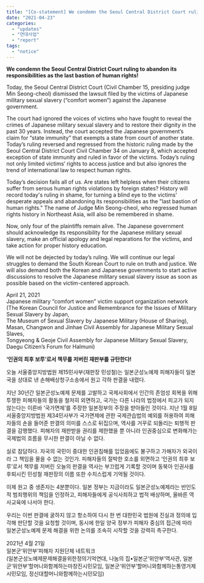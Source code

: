 ```yaml
---
title: "[Co-statement] We condemn the Seoul Central District Court ruling to abandon its responsibilities as the last bastion of human rights!"
date: "2021-04-23"
categories: 
  - "updates"
  - "연대사업"
  - "report"
tags: 
  - "notice"
---
```


**We condemn the Seoul Central District Court ruling to abandon its responsibilities as the last bastion of human rights!**  
  
Today, the Seoul Central District Court (Civil Chamber 15, presiding judge Min Seong-cheol) dismissed the lawsuit filed by the victims of Japanese military sexual slavery (“comfort women”) against the Japanese government.  
  
The court had ignored the voices of victims who have fought to reveal the crimes of Japanese military sexual slavery and to restore their dignity in the past 30 years. Instead, the court accepted the Japanese government’s claim for “state immunity” that exempts a state from court of another state. Today’s ruling reversed and regressed from the historic ruling made by the Seoul Central District Court Civil Chamber 34 on January 8, which accepted exception of state immunity and ruled in favor of the victims. Today’s ruling not only limited victims’ rights to access justice and but also ignores the trend of international law to respect human rights.  
  
Today’s decision fails all of us. Are states left helpless when their citizens suffer from serous human rights violations by foreign states? History will record today's ruling in shame, for turning a blind eye to the victims' desperate appeals and abandoning its responsibilities as the "last bastion of human rights." The name of Judge Min Seong-cheol, who regressed human rights history in Northeast Asia, will also be remembered in shame.  
  
Now, only four of the plaintiffs remain alive. The Japanese government should acknowledge its responsibility for the Japanese military sexual slavery, make an official apology and legal reparations for the victims, and take action for proper history education.  
  
We will not be dejected by today’s ruling. We will continue our legal struggles to demand the South Korean Court to rule on truth and justice. We will also demand both the Korean and Japanese governments to start active discussions to resolve the Japanese military sexual slavery issue as soon as possible based on the victim-centered approach.  
  
April 21, 2021  
Japanese military “comfort women” victim support organization network  
(The Korean Council for Justice and Remembrance for the Issues of Military Sexual Slavery by Japan,  
The Museum of Sexual Slavery by Japanese Military (House of Sharing),  
Masan, Changwon and Jinhae Civil Assembly for Japanese Military Sexual Slaves,  
Tongyeong & Geoje Civil Assembly for Japanese Military Sexual Slavery,  
Daegu Citizen’s Forum for Halmuni)

**‘인권의 최후 보루’로서 책무를 저버린 재판부를 규탄한다!**  
  
오늘 서울중앙지방법원 제15민사부(재판장 민성철)는 일본군성노예제 피해자들이 일본국을 상대로 낸 손해배상청구소송에서 원고 각하 판결을 내렸다.  
  
지난 30년간 일본군성노예제 문제를 고발하고 국제사회에서 인간의 존엄성 회복을 위해 투쟁한 피해자들의 활동을 철저히 외면하고, 국가는 다른 나라의 법정에서 피고가 되지 않는다는 이른바 ‘국가면제’를 주장한 일본정부의 주장을 받아들인 것이다. 지난 1월 8일 서울중앙지방법원 제34민사부가 국가면제에 관한 국제관습법의 예외를 허용하여 피해자들의 손을 들어준 판결의 의미를 스스로 뒤집으며, 역사를 거꾸로 되돌리는 퇴행적 판결을 감행했다. 피해자의 재판받을 권리를 제한했을 뿐 아니라 인권중심으로 변화해가는 국제법의 흐름을 무시한 판결이 아닐 수 없다.  
  
실로 참담하다. 자국의 국민이 중대한 인권침해를 입었음에도 불구하고 가해자가 외국이라 그 책임을 물을 수 없는 것인가. 피해자들의 절박한 호소를 외면하고 ‘인권의 최후 보루’로서 책무를 저버린 오늘의 판결을 역사는 부끄럽게 기록할 것이며 동북아 인권사를 후퇴시킨 민성철 재판장의 이름 또한 수치스럽게 기억될 것이다.  
  
이제 원고 중 생존자는 4분뿐이다. 일본 정부는 지금이라도 일본군성노예제라는 반인도적 범죄행위의 책임을 인정하고, 피해자들에게 공식사죄하고 법적 배상하며, 올바른 역사교육에 나서야 한다.  
  
우리는 이번 판결에 굴하지 않고 항소하여 다시 한 번 대한민국 법원에 진실과 정의에 입각해 판단할 것을 요청할 것이며, 동시에 한일 양국 정부가 피해자 중심의 접근에 따라 일본군성노예제 문제 해결을 위한 논의를 조속히 시작할 것을 강력히 촉구한다.  
  
2021년 4월 21일  
일본군‘위안부’피해자 지원단체 네트워크  
(일본군성노예제문제해결을위한정의기억연대, 나눔의 집•일본군‘위안부’역사관, 일본군‘위안부’할머니와함께하는마창진시민모임, 일본군‘위안부’할머니와함께하는통영거제시민모임, 정신대할머니와함께하는시민모임)
